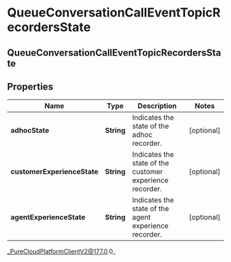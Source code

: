 # QueueConversationCallEventTopicRecordersState

## QueueConversationCallEventTopicRecordersState

## Properties

|Name | Type | Description | Notes|
|------------ | ------------- | ------------- | -------------|
| **adhocState** | **String** | Indicates the state of the adhoc recorder. | [optional] |
| **customerExperienceState** | **String** | Indicates the state of the customer experience recorder. | [optional] |
| **agentExperienceState** | **String** | Indicates the state of the agent experience recorder. | [optional] |



_PureCloudPlatformClientV2@177.0.0_
